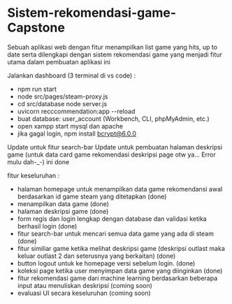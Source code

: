 # Sistem-rekomendasi-game-Capstone

Sebuah aplikasi web dengan fitur menampilkan list game yang hits, up to date serta dilengkapi dengan sistem rekomendasi game yang menjadi fitur utama dalam pembuatan aplikasi ini

Jalankan dashboard (3 terminal di vs code) :

- npm run start
- node src/pages/steam-proxy.js
- cd src/database
  node server.js
- uvicorn recccommendation:app --reload
- buat database: user_account (Workbench, CLI, phpMyAdmin, etc.)
- open xampp start mysql dan apache
- jika gagal login, npm install bcrypt@6.0.0

Update untuk fitur search-bar
Update untuk pembuatan halaman deskripsi game (untuk data card game rekomendasi deskripsi page otw ya... Error mulu dah-\_-) ini done

fitur keseluruhan :

- halaman homepage untuk menampilkan data game rekomendansi awal berdasarkan id game steam yang ditetapkan (done)
- menampilkan data game (done)
- halaman deskripsi game (done)
- form regis dan login lengkap dengan database dan validasi ketika berhasil login (done)
- fitur search-bar untuk mencari semua data game yang ada di steam (done)
- fitur similiar game ketika melihat deskripsi game (deskripsi outlast maka keluar outlast 2 dan seterusnya yang berkaitan) (done)
- button logout untuk ke homepage versi sebelum login. (done)
- koleksi page ketika user menyimpan data game yang diinginkan (done)
- fitur rekomendasi game dari machine learning berdasarkan beberapa input atau menuliskan deskripsi (coming soon)
- evaluasi UI secara keseluruhan (coming soon)
